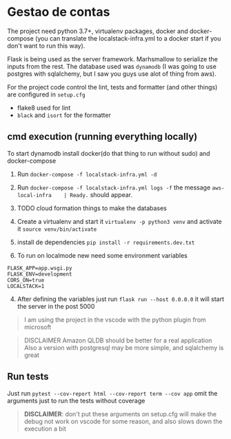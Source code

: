 # Gestao de contas

The project need python 3.7+, virtualenv packages, docker and docker-compose (you can translate the localstack-infra.yml to a docker start if you don't want to run this way).

Flask is being used as the server framework.
Marhsmallow to serialize the inputs from the rest.
The database used was `dynamodb` (I was going to use postgres with sqlalchemy, but I saw you guys use alot of thing from aws).

For the project code control the lint, tests and formatter (and other things) are configured in `setup.cfg`

* flake8 used for lint
* `black` and `isort` for the formatter

## cmd execution (running everything locally)

To start dynamodb install docker(do that thing to run without sudo) and docker-compose
1. Run `docker-compose -f localstack-infra.yml -d`
2. Run `docker-compose -f localstack-infra.yml logs -f` the message `aws-local-infra    | Ready.` should appear.
3. TODO cloud formation things to make the databases

1. Create a virtualenv and start it `virtualenv -p python3 venv` and activate it `source venv/bin/activate`
2. install de dependencies `pip install -r requirements.dev.txt`
3. To run on localmode new need some environment variables

```
FLASK_APP=app.wsgi.py
FLASK_ENV=development
CORS_ON=true
LOCALSTACK=1
```

4. After defining the variables just run `flask run --host 0.0.0.0` it will start the server in the post 5000

> I am using the project in the vscode with the python plugin from microsoft

> DISCLAIMER Amazon QLDB  should be better for a real application
> Also a version with postgresql may be more simple, and sqlalchemy is great

## Run tests

Just run `pytest --cov-report html --cov-report term --cov app` omit the arguments just to run the tests without coverage

> **DISCLAIMER**: don't put these arguments on setup.cfg will make the debug not work on vscode for some reason, and also slows down the execution a bit 
